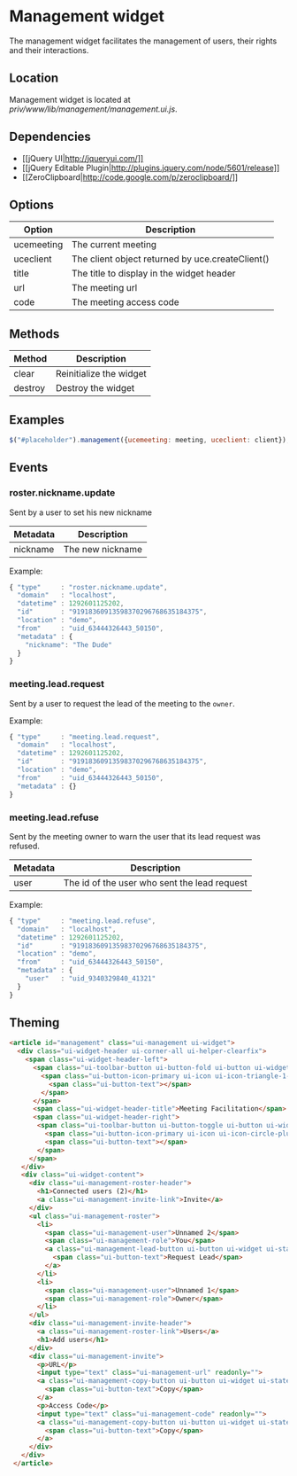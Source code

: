 # Management widget

The management widget facilitates the management of users, their rights and their interactions.

## Location

Management widget is located at *priv/www/lib/management/management.ui.js*.

## Dependencies

* [[jQuery UI|http://jqueryui.com/]]
* [[jQuery Editable Plugin|http://plugins.jquery.com/node/5601/release]]
* [[ZeroClipboard|http://code.google.com/p/zeroclipboard/]]

## Options

Option         | Description
---------------|---------------------------------------------------------------
ucemeeting     | The current meeting
uceclient      | The client object returned by uce.createClient()
title          | The title to display in the widget header
url            | The meeting url
code           | The meeting access code

## Methods

Method         | Description
---------------|---------------------------------------------------------------
clear          | Reinitialize the widget
destroy        | Destroy the widget

## Examples

```javascript
$("#placeholder").management({ucemeeting: meeting, uceclient: client});
```

## Events
### roster.nickname.update

Sent by a user to set his new nickname

Metadata       | Description
---------------|-------------------------------------------------------------------------------------------------------
nickname       | The new nickname

Example:

```javascript
{ "type"     : "roster.nickname.update",
  "domain"   : "localhost",
  "datetime" : 1292601125202,
  "id"       : "91918360913598370296768635184375",
  "location" : "demo",
  "from"     : "uid_63444326443_50150",
  "metadata" : {
    "nickname": "The Dude"
  }
}
```

### meeting.lead.request

Sent by a user to request the lead of the meeting to the `owner`.

Example:

```javascript
{ "type"     : "meeting.lead.request",
  "domain"   : "localhost",
  "datetime" : 1292601125202,
  "id"       : "91918360913598370296768635184375",
  "location" : "demo",
  "from"     : "uid_63444326443_50150",
  "metadata" : {}
}
```

### meeting.lead.refuse

Sent by the meeting owner to warn the user that its lead request was refused.

Metadata       | Description
---------------|-------------------------------------------------------------------------------------------------------
user           | The id of the user who sent the lead request

Example:

```javascript
{ "type"     : "meeting.lead.refuse",
  "domain"   : "localhost",
  "datetime" : 1292601125202,
  "id"       : "91918360913598370296768635184375",
  "location" : "demo",
  "from"     : "uid_63444326443_50150",
  "metadata" : {
    "user"   : "uid_9340329840_41321"
  }
}
```

## Theming
```html
<article id="management" class="ui-management ui-widget">
  <div class="ui-widget-header ui-corner-all ui-helper-clearfix">
    <span class="ui-widget-header-left">
      <span class="ui-toolbar-button ui-button-fold ui-button ui-widget ui-state-default ui-corner-all ui-button-icon-only" role="button" aria-disabled="false" title="">
        <span class="ui-button-icon-primary ui-icon ui-icon-triangle-1-s"></span>
          <span class="ui-button-text"></span>
        </span>
      </span>
      <span class="ui-widget-header-title">Meeting Facilitation</span>
      <span class="ui-widget-header-right">
       <span class="ui-toolbar-button ui-button-toggle ui-button ui-widget ui-state-default ui-corner-all ui-button-icon-only" role="button" aria-disabled="false" title="">
         <span class="ui-button-icon-primary ui-icon ui-icon-circle-plus"></span>
         <span class="ui-button-text"></span>
       </span>
     </span>
   </div>
   <div class="ui-widget-content">
     <div class="ui-management-roster-header">
       <h1>Connected users (2)</h1>
       <a class="ui-management-invite-link">Invite</a>
     </div>
     <ul class="ui-management-roster">
       <li>
         <span class="ui-management-user">Unnamed 2</span>
         <span class="ui-management-role">You</span>
         <a class="ui-management-lead-button ui-button ui-widget ui-state-default ui-corner-all ui-button-text-only ui-management-lead-button-request" role="button" aria-disabled="false">
           <span class="ui-button-text">Request Lead</span>
         </a>
       </li>
       <li>
         <span class="ui-management-user">Unnamed 1</span>
         <span class="ui-management-role">Owner</span>
       </li>
     </ul>
     <div class="ui-management-invite-header">
       <a class="ui-management-roster-link">Users</a>
       <h1>Add users</h1>
     </div>
     <div class="ui-management-invite">
       <p>URL</p>
       <input type="text" class="ui-management-url" readonly="">
       <a class="ui-management-copy-button ui-button ui-widget ui-state-default ui-corner-all ui-button-text-only" role="button" aria-disabled="false">
         <span class="ui-button-text">Copy</span>
       </a>
       <p>Access Code</p>
       <input type="text" class="ui-management-code" readonly="">
       <a class="ui-management-copy-button ui-button ui-widget ui-state-default ui-corner-all ui-button-text-only" role="button" aria-disabled="false">
         <span class="ui-button-text">Copy</span>
       </a>
     </div>
   </div>
 </article>
```
